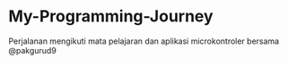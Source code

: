 # My-Programming-Journey
Perjalanan mengikuti mata pelajaran dan aplikasi microkontroler bersama @pakgurud9
